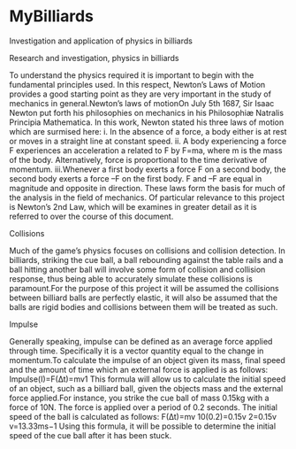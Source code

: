 # MyBilliards

Investigation and application of physics in billiards

Research and investigation, physics in billiards

To understand the physics required it is important to begin with the fundamental principles used. In this respect, Newton’s Laws of Motion provides a good starting point as they are very important in the study of mechanics in general.Newton’s laws of motionOn July 5th 1687, Sir Isaac Newton put forth his philosophies on mechanics in his Philosophiӕ Natralis Principia Mathematica. In this work, Newton stated his three laws of motion which are surmised here:
  i.  In the absence of a force, a body either is at rest or moves in a straight line at constant speed.
  ii. A body experiencing a force F experiences an acceleration a related to F by F=ma, where m is the mass of the body. Alternatively,        force is proportional to the time derivative of momentum.
  iii.Whenever a first body exerts a force F on a second body, the second body exerts a force –F on the first body. F and –F are equal in       magnitude and opposite in direction.
These laws form the basis for much of the analysis in the field of mechanics. Of particular relevance to this project is Newton’s 2nd Law, which will be examines in greater detail as it is referred to over the course of this document.

Collisions

Much of the game’s physics focuses on collisions and collision detection. In billiards, striking the cue ball, a ball rebounding against the table rails and a ball hitting another ball will involve some form of collision and collision response, thus being able to accurately simulate these collisions is paramount.For the purpose of this project it will be assumed the collisions between billiard balls are perfectly elastic, it will also be assumed that the balls are rigid bodies and collisions between them will be treated as such.

Impulse 

Generally speaking, impulse can be defined as an average force applied through time. Specifically it is a vector quantity equal to the change in momentum.To calculate the impulse of an object given its mass, final speed and the amount of time which an external force is applied is as follows:
  Impulse(I)=F(∆t)=mv1
This formula will allow us to calculate the initial speed of an object, such as a billiard ball, given the objects mass and the external force applied.For instance, you strike the cue ball of mass 0.15kg with a force of 10N. The force is applied over a period of 0.2 seconds. The initial speed of the ball is calculated as follows:
  F(∆t)=mv
  10(0.2)=0.15v
  2=0.15v
  v=13.33ms−1
Using this formula, it will be possible to determine the initial speed of the cue ball after it has been stuck.
